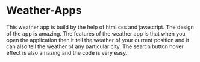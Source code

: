 # Weather-Apps
This weather app is build by the help of html css and javascript. The design of the app is amazing. The features of the weather app is that when you open the application then it tell the weather of your current position and it can also tell the weather of any particular city. The search button hover effect is also amazing and the code is very easy.
